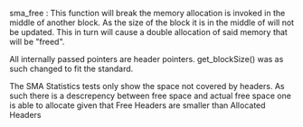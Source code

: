 sma_free : This function will break the memory allocation is invoked in the middle of another block. As the size of the block it is in the middle of will not be updated. This in turn will cause a double allocation of said memory that will be "freed".

All internally passed pointers are header pointers. get_blockSize() was as such changed to fit the standard. 

The SMA Statistics tests only show the space not covered by headers. As such there is a descrepency between free space and actual free space one is able to allocate given that Free Headers are smaller than Allocated Headers